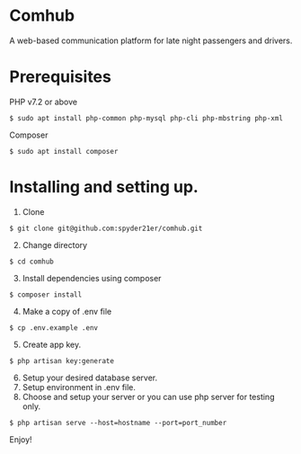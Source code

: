 # Comhub
A web-based communication platform for late night passengers and drivers.

# Prerequisites

PHP v7.2 or above
```
$ sudo apt install php-common php-mysql php-cli php-mbstring php-xml
```
Composer

```
$ sudo apt install composer
```

# Installing and setting up.

1. Clone
```
$ git clone git@github.com:spyder21er/comhub.git
```
2. Change directory
```
$ cd comhub
```
3. Install dependencies using composer
```
$ composer install
```
4. Make a copy of .env file
```
$ cp .env.example .env
```
5. Create app key.
```
$ php artisan key:generate
```
6. Setup your desired database server.
7. Setup environment in .env file.
8. Choose and setup your server or you can use php server for testing only.
```
$ php artisan serve --host=hostname --port=port_number
```

Enjoy!

